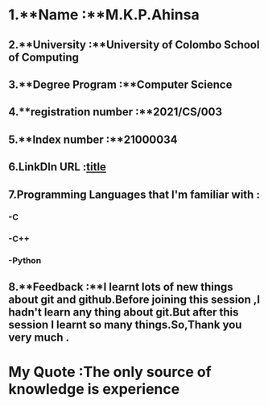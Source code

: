 # 1.**Name :**M.K.P.Ahinsa
## 2.**University :**University of Colombo School of Computing
## 3.**Degree Program :**Computer Science
## 4.**registration number :**2021/CS/003
## 5.**Index number :**21000034
## 6.**LinkDln URL :**[title](https://www.linkedin.com/in/m-k-p-ahinsa-57871823b)
## 7.**Programming Languages that I'm familiar with :**
### -C
### -C++
### -Python
## 8.**Feedback :**I learnt lots of new things about git and github.Before joining this session ,I hadn't learn any thing about git.But after this session I learnt so many things.So,Thank you very much .
# **My Quote :The only source of knowledge is experience**

